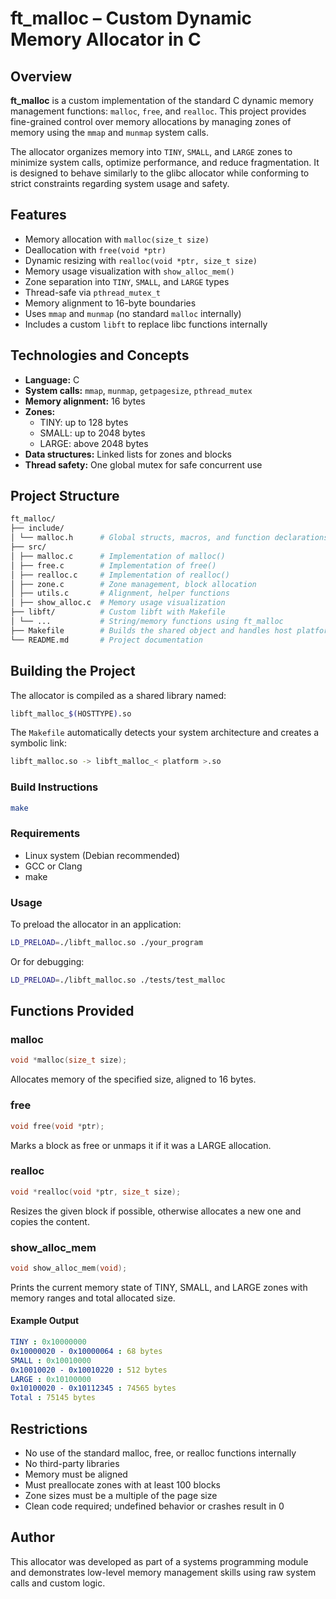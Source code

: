 # ft_malloc – Custom Dynamic Memory Allocator in C

## Overview

**ft_malloc** is a custom implementation of the standard C dynamic memory management functions: `malloc`, `free`, and `realloc`. This project provides fine-grained control over memory allocations by managing zones of memory using the `mmap` and `munmap` system calls.

The allocator organizes memory into `TINY`, `SMALL`, and `LARGE` zones to minimize system calls, optimize performance, and reduce fragmentation. It is designed to behave similarly to the glibc allocator while conforming to strict constraints regarding system usage and safety.

## Features

- Memory allocation with `malloc(size_t size)`
- Deallocation with `free(void *ptr)`
- Dynamic resizing with `realloc(void *ptr, size_t size)`
- Memory usage visualization with `show_alloc_mem()`
- Zone separation into `TINY`, `SMALL`, and `LARGE` types
- Thread-safe via `pthread_mutex_t`
- Memory alignment to 16-byte boundaries
- Uses `mmap` and `munmap` (no standard `malloc` internally)
- Includes a custom `libft` to replace libc functions internally

## Technologies and Concepts

- **Language:** C
- **System calls:** `mmap`, `munmap`, `getpagesize`, `pthread_mutex`
- **Memory alignment:** 16 bytes
- **Zones:**
  - TINY: up to 128 bytes
  - SMALL: up to 2048 bytes
  - LARGE: above 2048 bytes
- **Data structures:** Linked lists for zones and blocks
- **Thread safety:** One global mutex for safe concurrent use

## Project Structure

```bash
ft_malloc/
├── include/
│ └── malloc.h      # Global structs, macros, and function declarations
├── src/
│ ├── malloc.c      # Implementation of malloc()
│ ├── free.c        # Implementation of free()
│ ├── realloc.c     # Implementation of realloc()
│ ├── zone.c        # Zone management, block allocation
│ ├── utils.c       # Alignment, helper functions
│ ├── show_alloc.c  # Memory usage visualization
├── libft/          # Custom libft with Makefile
│ └── ...           # String/memory functions using ft_malloc
├── Makefile        # Builds the shared object and handles host platform
└── README.md       # Project documentation
```


## Building the Project

The allocator is compiled as a shared library named:

```bash
libft_malloc_$(HOSTTYPE).so
```

The `Makefile` automatically detects your system architecture and creates a symbolic link:

```bash
libft_malloc.so -> libft_malloc_< platform >.so
```

### Build Instructions

```bash
make
```

### Requirements

- Linux system (Debian recommended)
- GCC or Clang
- make

### Usage
To preload the allocator in an application:

```bash
LD_PRELOAD=./libft_malloc.so ./your_program
```
Or for debugging:

```bash
LD_PRELOAD=./libft_malloc.so ./tests/test_malloc
```

## Functions Provided

### malloc

```c
void *malloc(size_t size);
```

Allocates memory of the specified size, aligned to 16 bytes.

### free

```c
void free(void *ptr);
```
Marks a block as free or unmaps it if it was a LARGE allocation.

### realloc
```c
void *realloc(void *ptr, size_t size);
```
Resizes the given block if possible, otherwise allocates a new one and copies the content.

### show_alloc_mem
```c
void show_alloc_mem(void);
```
Prints the current memory state of TINY, SMALL, and LARGE zones with memory ranges and total allocated size.

#### Example Output
```yaml
TINY : 0x10000000
0x10000020 - 0x10000064 : 68 bytes
SMALL : 0x10010000
0x10010020 - 0x10010220 : 512 bytes
LARGE : 0x10100000
0x10100020 - 0x10112345 : 74565 bytes
Total : 75145 bytes
```

## Restrictions
- No use of the standard malloc, free, or realloc functions internally
- No third-party libraries
- Memory must be aligned
- Must preallocate zones with at least 100 blocks
- Zone sizes must be a multiple of the page size
- Clean code required; undefined behavior or crashes result in 0

## Author
This allocator was developed as part of a systems programming module and demonstrates low-level memory management skills using raw system calls and custom logic.
